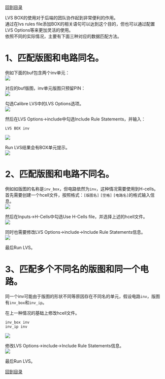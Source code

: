 [回到目录](../README.md)  

LVS BOX的使用对于后端的团队协作起到非常便利的作用。  
通过在lvs rules file添加BOX的相关语句可以达到这个目的，但也可以通过配置LVS Options等来更加灵活的使用。  
依照不同的实际情况，主要有下面三种对应的数据匹配方法。  

# 1、匹配版图和电路同名。  

例如下面的buf包含两个inv单元：  
 ![](https://upload-images.jianshu.io/upload_images/1319303-59aa644db13a5696.png?imageMogr2/auto-orient/strip%7CimageView2/2/w/1240)

对应的buf版图，inv单元版图只预留PIN：  
 ![](https://upload-images.jianshu.io/upload_images/1319303-3c5c5ced84b6be9c.png?imageMogr2/auto-orient/strip%7CimageView2/2/w/1240)

勾选Calibre LVS中的LVS Options选项。  
 ![](https://upload-images.jianshu.io/upload_images/1319303-0121322857b19a11.png?imageMogr2/auto-orient/strip%7CimageView2/2/w/1240)

然后在LVS Options→include中勾选Include Rule Statements，并输入：  

```
LVS BOX inv
```

 ![](https://upload-images.jianshu.io/upload_images/1319303-49955d7f9b33e9f0.png?imageMogr2/auto-orient/strip%7CimageView2/2/w/1240)

Run LVS结果会有BOX单元提示。  
 ![](https://upload-images.jianshu.io/upload_images/1319303-26d898a26e35aba2.png?imageMogr2/auto-orient/strip%7CimageView2/2/w/1240)


# 2、匹配版图和电路不同名。  

例如如版图的名称是```inv_box```，但电路依然为```inv```，这种情况需要使用到H-cells。  
首先需要创建一个hcell文件，按照格式：```[版图名]``` ```[空格]``` ```[电路名]```的格式输入信息。  
![](https://upload-images.jianshu.io/upload_images/1319303-84033e69285dea03.png?imageMogr2/auto-orient/strip%7CimageView2/2/w/1240)

然后在Inputs→H-Cells中勾选Use H-Cells file，并选择上述的hcell文件。  
![](https://upload-images.jianshu.io/upload_images/1319303-49f907b35872f220.png?imageMogr2/auto-orient/strip%7CimageView2/2/w/1240)

同时也需要修改LVS Options→include→Include Rule Statements信息。  
![](https://upload-images.jianshu.io/upload_images/1319303-c544f48ffbf2b12c.png?imageMogr2/auto-orient/strip%7CimageView2/2/w/1240)

最后Run LVS。  


# 3、匹配多个不同名的版图和同一个电路。  

同一个inv可能由于版图的形状不同等原因存在不同名的单元，假设电路```inv```，版图有```inv_box```和```inv_ip```。  

在上一种情况的基础上修改hcell文件。  

```
inv_box inv
inv_ip inv
```

![](https://upload-images.jianshu.io/upload_images/1319303-45f66fee4bb13a74.png?imageMogr2/auto-orient/strip%7CimageView2/2/w/1240)

修改LVS Options→include→Include Rule Statements信息。  
![](https://upload-images.jianshu.io/upload_images/1319303-86002f9d0566f078.png?imageMogr2/auto-orient/strip%7CimageView2/2/w/1240) 

最后Run LVS。  

[回到目录](../README.md)  
